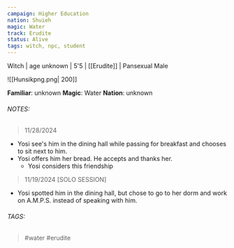 ```yaml
---
campaign: Higher Education
nation: Shuieh
magic: Water
track: Erudite
status: Alive
tags: witch, npc, student
---
```

Witch | age unknown | 5'5 | [[Erudite]] | Pansexual Male

![[Hunsikpng.png| 200]]

**Familiar**: unknown
**Magic**: Water
**Nation**: unknown

###### NOTES: 

> 11/28/2024

- Yosi see's him in the dining hall while passing for breakfast and chooses to sit next to him. 
- Yosi offers him her bread. He accepts and thanks her. 
	- Yosi considers this friendship

> 11/19/2024 [SOLO SESSION]

- Yosi spotted him in the dining hall, but chose to go to her dorm and work on A.M.P.S. instead of speaking with him. 
###### TAGS:
> #water #erudite 